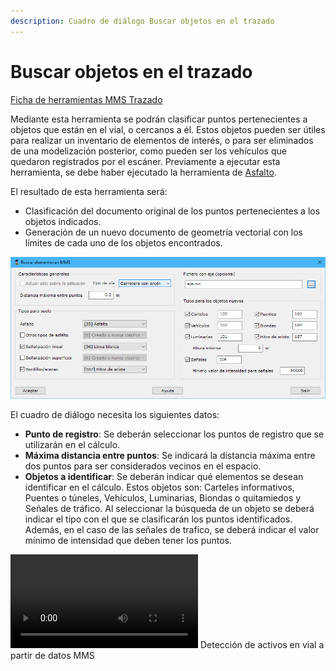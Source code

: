 ```yaml
---
description: Cuadro de diálogo Buscar objetos en el trazado
---
```


# Buscar objetos en el trazado

[Ficha de herramientas MMS Trazado](./)

Mediante esta herramienta se podrán clasificar puntos pertenecientes a objetos que están en el vial, o cercanos a él. Estos objetos pueden ser útiles para realizar un inventario de elementos de interés, o para ser eliminados de una modelización posterior, como pueden ser los vehículos que quedaron registrados por el escáner. Previamente a ejecutar esta herramienta, se debe haber ejecutado la herramienta de [Asfalto](clasificar-lineas-de-vial.md).

El resultado de esta herramienta será:

* Clasificación del documento original de los puntos pertenecientes a los objetos indicados.
* Generación de un nuevo documento de geometría vectorial con los límites de cada uno de los objetos encontrados.

![Cuadro de diálogo para la clasificación de activos en vía](../../../.gitbook/assets/image-20.png)

El cuadro de diálogo necesita los siguientes datos:

* **Punto de registro**: Se deberán seleccionar los puntos de registro que se utilizarán en el cálculo.
* **Máxima distancia entre puntos**: Se indicará la distancia máxima entre dos puntos para ser considerados vecinos en el espacio.
* **Objetos a identificar**: Se deberán indicar qué elementos se desean identificar en el cálculo. Estos objetos son: Carteles informativos, Puentes o túneles, Vehículos, Luminarias, Biondas o quitamiedos y Señales de tráfico. Al seleccionar la búsqueda de un objeto se deberá indicar el tipo con el que se clasificarán los puntos identificados. Además, en el caso de las señales de trafico, se deberá indicar el valor mínimo de intensidad que deben tener los puntos.

<video controls><source src="https://youtu.be/Xp4bjqNUKIQ" type="video/mp4"></video>
Detección de activos en vial a partir de datos MMS

